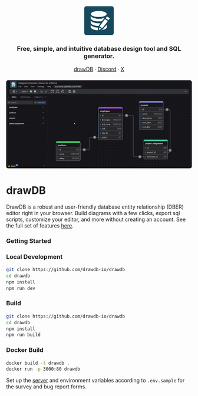 <h3 align="center">
    <img width="80" alt="drawdb logo" src="./src/assets/icon-dark.png">
</h3>

<h3 align="center">Free, simple, and intuitive database design tool and SQL generator.</h3>

<p align="center">
    <a href="https://drawdb.app/">drawDB</a>
    ·  
    <a href="https://discord.gg/BrjZgNrmR6">Discord</a>
    ·  
    <a href="https://x.com/drawDB_">X</a>
</p>

<h3 align="center"><img width="700" style="border-radius:5px;" alt="demo" src="drawdb.gif"></h3>

# drawDB

DrawDB is a robust and user-friendly database entity relationship (DBER) editor right in your browser. Build diagrams with a few clicks, export sql scripts, customize your editor, and more without creating an account. See the full set of features [here](https://drawdb.app/).

### Getting Started

### Local Development

```bash
git clone https://github.com/drawdb-io/drawdb
cd drawdb
npm install
npm run dev
```

### Build

```bash
git clone https://github.com/drawdb-io/drawdb
cd drawdb
npm install
npm run build
```

### Docker Build

```bash
docker build -t drawdb .
docker run -p 3000:80 drawdb
```

Set up the [server](https://github.com/drawdb-io/drawdb-server) and environment variables according to `.env.sample` for the survey and bug report forms.
